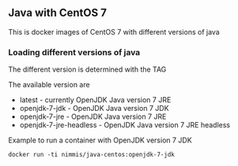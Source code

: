 ## Java with CentOS 7

This is docker images of CentOS 7 with different versions of java

### Loading different versions of java

The different version is determined with the TAG 

The available version are 

* latest                 - currently OpenJDK Java version 7 JRE
* openjdk-7-jdk          - OpenJDK Java version 7 JDK
* openjdk-7-jre          - OpenJDK Java version 7 JRE
* openjdk-7-jre-headless - OpenJDK Java version 7 JRE headless

Example to run a container with OpenJDK version 7 JDK

	docker run -ti nimmis/java-centos:openjdk-7-jdk


